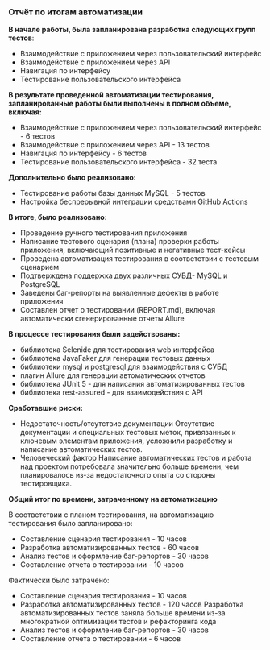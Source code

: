 ### Отчёт по итогам автоматизации

**В начале работы, была запланирована разработка следующих групп тестов**:
- Взаимодействие с приложением через пользовательский интерфейс
- Взаимодействие с приложением через API
- Навигация по интерфейсу
- Тестирование пользовательского интерфейса

**В результате проведенной автоматизации тестирования, запланированные работы были выполнены в полном объеме, включая:**
- Взаимодействие с приложением через пользовательский интерфейс - 6 тестов
- Взаимодействие с приложением через API - 13 тестов
- Навигация по интерфейсу - 6 тестов
- Тестирование пользовательского интерфейса - 32 теста

**Дополнительно было реализовано:**
- Тестирование работы базы данных MySQL - 5 тестов
- Настройка беспрерывной интеграции средствами GitHub Actions 

**В итоге, было реализовано:**
- Проведение ручного тестирования приложения
- Написание тестового сценария (плана) проверки работы приложения, включающий позитивные и негативные тест-кейсы 
- Проведена автоматизация тестирования в соответствии с тестовым сценарием
- Подтверждена поддержка двух различных СУБД- MySQL и PostgreSQL
- Заведены баг-репорты на выявленные дефекты в работе приложения
- Составлен отчет о тестировании (REPORT.md), включая автоматически сгенерированные отчеты Allure

**В процессе тестирования были задействованы:**
- библиотека Selenide для тестирования web интерфейса
- библиотека JavaFaker для генерации тестовых данных
- библиотеки mysql и postgresql для взаимодействия с СУБД
- плагин Allure для генерации автоматических отчетов
- библиотека JUnit 5 - для написания автоматизированных тестов
- библиотека rest-assured - для взаимодействия с API

**Сработавшие риски:**
- Недостаточность/отсутствие документации
Отсутствие документации и специальных тестовых меток, привязанных к ключевым элементам приложения, усложнили разработку и написание автоматических тестов.
- Человеческий фактор
Написание автоматических тестов и работа над проектом потребовала значительно больше времени, чем планировалось из-за недостаточного опыта со стороны тестировщика.

**Общий итог по времени, затраченному на автоматизацию**

В соответствии с планом тестирования, на автоматизацию тестирования было запланировано:
* Составление сценария тестирования - 10 часов
* Разработка автоматизированных тестов - 60 часов
* Анализ тестов и оформление баг-репортов - 30 часов
* Составление отчета о тестировании - 10 часов

Фактически было затрачено:
* Составление сценария тестирования - 10 часов
* Разработка автоматизированных тестов - 120 часов
Разработка автоматизированных тестов заняла больше времени из-за многократной оптимизации тестов и рефакторинга кода
* Анализ тестов и оформление баг-репортов - 30 часов
* Составление отчета о тестировании - 6 часов